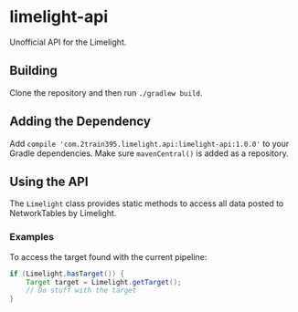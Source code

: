 # limelight-api
Unofficial API for the Limelight.
## Building
Clone the repository and then run `./gradlew build`.
## Adding the Dependency
Add `compile 'com.2train395.limelight.api:limelight-api:1.0.0'` to your Gradle dependencies. Make sure `mavenCentral()` is added as a repository.
## Using the API
The `Limelight` class provides static methods to access all data posted to NetworkTables by Limelight.
### Examples
To access the target found with the current pipeline:
```java
if (Limelight.hasTarget()) {
    Target target = Limelight.getTarget();
    // Do stuff with the target
}
```
